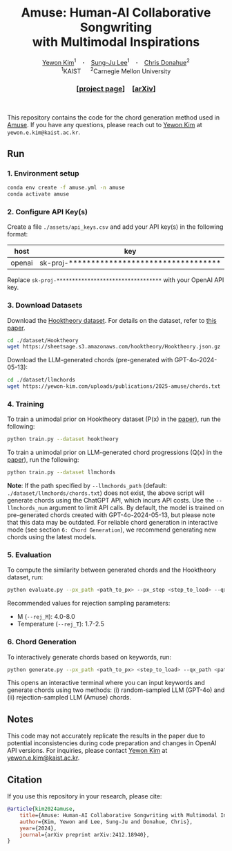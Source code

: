 <h1 align="center"> Amuse: Human-AI Collaborative Songwriting <br>with Multimodal Inspirations
</h1>

<div align="center">
  <a href="https://yewon-kim.com/" target="_blank">Yewon&nbsp;Kim</a><sup>1</sup> &ensp; <b>&middot;</b> &ensp;
  <a href="https://sites.google.com/site/wewantsj/" target="_blank">Sung-Ju&nbsp;Lee</a><sup>1</sup> &ensp; <b>&middot;</b> &ensp;
  <a href="https://chrisdonahue.com/" target="_blank">Chris&nbsp;Donahue</a><sup>2</sup> <br>
  <sup>1</sup>KAIST &emsp; <sup>2</sup>Carnegie Mellon University <br>
</div>
<h3 align="center">[<a href="https://yewon-kim.com/amuse">project page</a>]&emsp;[<a href="http://arxiv.org/abs/2412.18940">arXiv</a>]</h3>
<br>

This repository contains the code for the chord generation method used in <a href="https://yewon-kim.com/amuse">Amuse</a>. If you have any questions, please reach out to <a href="https://yewon-kim.com">Yewon Kim</a> at `yewon.e.kim@kaist.ac.kr`.

## Run
### 1. Environment setup

```bash
conda env create -f amuse.yml -n amuse
conda activate amuse
```

### 2. Configure API Key(s)

Create a file `./assets/api_keys.csv` and add your API key(s) in the following format:

| host | key |
| ---- | --- |
| openai | sk-proj-********************************** |

Replace `sk-proj-**********************************` with your OpenAI API key.

### 3. Download Datasets

Download the <a href="https://github.com/chrisdonahue/sheetsage">Hooktheory dataset</a>. For details on the dataset, refer to <a href="https://arxiv.org/abs/2212.01884">this paper</a>.

```bash
cd ./dataset/Hooktheory
wget https://sheetsage.s3.amazonaws.com/hooktheory/Hooktheory.json.gz
```

Download the LLM-generated chords (pre-generated with GPT-4o-2024-05-13):

```bash
cd ./dataset/llmchords
wget https://yewon-kim.com/uploads/publications/2025-amuse/chords.txt
```

### 4. Training
To train a unimodal prior on Hooktheory dataset (P(x) in the <a href="http://arxiv.org/abs/2412.18940">paper</a>), run the following:

```bash
python train.py --dataset hooktheory 
```

To train a unimodal prior on LLM-generated chord progressions (Q(x) in the <a href="http://arxiv.org/abs/2412.18940">paper</a>), run the following:

```bash
python train.py --dataset llmchords 
```

**Note**: If the path specified by `--llmchords_path` (default: `./dataset/llmchords/chords.txt`) does not exist, the above script will generate chords using the ChatGPT API, which incurs API costs. Use the `--llmchords_num` argument to limit API calls. 
By default, the model is trained on pre-generated chords created with GPT-4o-2024-05-13, but please note that this data may be outdated. For reliable chord generation in interactive mode (see section `6: Chord Generation`), we recommend generating new chords using the latest models.

### 5. Evaluation
To compute the similarity between generated chords and the Hooktheory dataset, run:

```bash
python evaluate.py --px_path <path_to_px> --px_step <step_to_load> --qx_path <path_to_qx> --qx_step <step_to_load> 
```

Recommended values for rejection sampling parameters:
* M (`--rej_M`): 4.0-8.0
* Temperature (`--rej_T`): 1.7-2.5

### 6. Chord Generation
To interactively generate chords based on keywords, run:
```bash
python generate.py --px_path <path_to_px> <step_to_load> --qx_path <path_to_qx> --qx_step <step_to_load> --rej_M <threshold_M> --rej_T <temperature>
```
This opens an interactive terminal where you can input keywords and generate chords using two methods: (i) random-sampled LLM (GPT-4o) and (ii) rejection-sampled LLM (Amuse) chords.

## Notes

This code may not accurately replicate the results in the paper due to potential inconsistencies during code preparation and changes in OpenAI API versions. For inquiries, please contact <a href="https://yewon-kim.com">Yewon Kim</a> at <a href="mailto:yewon.e.kim@kaist.ac.kr">yewon.e.kim@kaist.ac.kr</a>.

## Citation

If you use this repository in your research, please cite:
```bibtex
@article{kim2024amuse,
    title={Amuse: Human-AI Collaborative Songwriting with Multimodal Inspirations},
    author={Kim, Yewon and Lee, Sung-Ju and Donahue, Chris},
    year={2024},
    journal={arXiv preprint arXiv:2412.18940},
}
```
